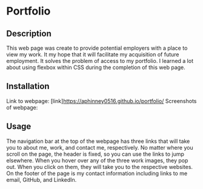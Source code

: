 # Portfolio

## Description
This web page was create to provide potential employers with a place to view my work. It my hope that it will facilitate my acquisition of future employment. It solves the problem of access to my portfolio. I learned a lot about using flexbox within CSS during the completion of this web page.

## Installation
Link to webpage:
[link]https://aphinney0516.github.io/portfolio/
Screenshots of webpage:
[](assets/about_me.png)
[](assets/work_top_row.png)
[](assets/work_bottom_row.png)
[](assets/contact_me.png)

## Usage
The navigation bar at the top of the webpage has three links that will take you to about me, work, and contact me, respectively. No matter where you scroll on the page, the header is fixed, so you can use the links to jump elsewhere. When you hover over any of the three work images, they pop out. When you click on them, they will take you to the respective websites. On the footer of the page is my contact information including links to me email, GitHub, and LinkedIn.

